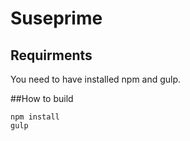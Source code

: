 # Suseprime

## Requirments
You need to have installed npm and gulp.

##How to build

```
npm install
gulp
```

